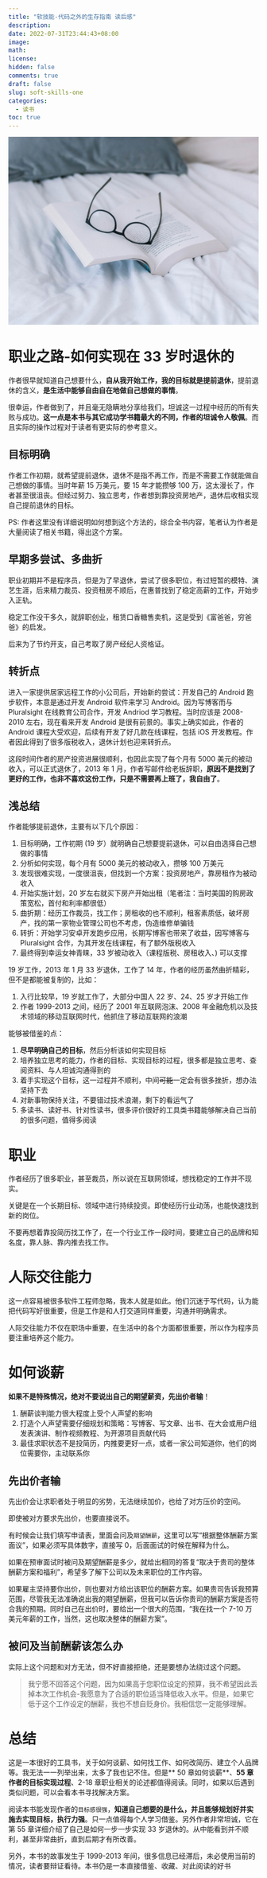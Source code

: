 ```yaml
---
title: "软技能-代码之外的生存指南 读后感"
description:
date: 2022-07-31T23:44:43+08:00
image:
math:
license:
hidden: false
comments: true
draft: false
slug: soft-skills-one
categories:
  - 读书
toc: true
---
```


![](https://raw.githubusercontent.com/alwqx/picx-images-hosting/master/common/banner/reading-00.jpg)

# 职业之路-如何实现在 33 岁时退休的

作者很早就知道自己想要什么，**自从我开始工作，我的目标就是提前退休**，提前退休的含义，**是生活中能够自由自在地做自己想做的事情**。

很幸运，作者做到了，并且毫无隐瞒地分享给我们，坦诚这一过程中经历的所有失败与成功。**这一点是本书与其它成功学书籍最大的不同，作者的坦诚令人敬佩**。而且实际的操作过程对于读者有更实际的参考意义。

<!--more-->

## 目标明确

作者工作初期，就希望提前退休，退休不是指不再工作，而是不需要工作就能做自己想做的事情。当时年薪 15 万美元，要 15 年才能攒够 100 万，这太漫长了，作者甚至很沮丧。但经过努力、独立思考，作者想到靠投资房地产，退休后收租实现自己提前退休的目标。

PS: 作者这里没有详细说明如何想到这个方法的，综合全书内容，笔者认为作者是大量阅读了相关书籍，得出这个方案。

## 早期多尝试、多曲折

职业初期并不是程序员，但是为了早退休，尝试了很多职位，有过短暂的模特、演艺生涯，后来精力裁员、投资租房不顺后，在惠普找到了稳定高薪的工作，开始步入正轨。

稳定工作没干多久，就辞职创业，租赁口香糖售卖机，这是受到《富爸爸，穷爸爸》的启发。

后来为了节约开支，自己考取了房产经纪人资格证。

## 转折点

进入一家提供居家远程工作的小公司后，开始新的尝试：开发自己的 Android 跑步软件，本意是通过开发 Android 软件来学习 Android。因为写博客而与 Pluralsight 在线教育公司合作，开发 Andriod 学习教程。当时应该是 2008-2010 左右，现在看来开发 Android 是很有前景的。事实上确实如此，作者的 Android 课程大受欢迎，后续有开发了好几款在线课程，包括 iOS 开发教程。作者因此得到了很多版税收入，退休计划也迎来转折点。

这段时间作者的房产投资进展很顺利，也因此实现了每个月有 5000 美元的被动收入，可以正式退休了，2013 年 1 月，作者写邮件给老板辞职，**原因不是找到了更好的工作，也非不喜欢这份工作，只是不需要再上班了，我自由了**。

## 浅总结

作者能够提前退休，主要有以下几个原因：

1. 目标明确，工作初期 (19 岁）就明确自己想要提前退休，可以自由选择自己想做的事情
2. 分析如何实现，每个月有 5000 美元的被动收入，攒够 100 万美元
3. 发现很难实现，一度很沮丧，但找到一个方案：投资房地产，靠房租作为被动收入
4. 开始实施计划，20 岁左右就买下房产开始出租（笔者注：当时美国的购房政策宽松，首付和利率都很低）
5. 曲折期：经历工作裁员，找工作；房租收的也不顺利，租客素质低，破坏房产，找的第一家物业管理公司也不考虑，伪造维修单骗钱
6. 转折：开始学习安卓开发跑步应用，长期写博客也带来了收益，因写博客与 Pluralsight 合作，为其开发在线课程，有了额外版税收入
7. 最终得到幸运女神青睐，33 岁被动收入（课程版税、房租收入、) 可以支撑

19 岁工作，2013 年 1 月 33 岁退休，工作了 14 年，作者的经历虽然曲折精彩，但不是都能被复制的，比如：

1. 入行比较早，19 岁就工作了，大部分中国人 22 岁、24、25 岁才开始工作
2. 作者 1999-2013 之间，经历了 2001 年互联网泡沫、2008 年金融危机以及技术领域的移动互联网时代，他抓住了移动互联网的浪潮

能够被借鉴的点：

1. **尽早明确自己的目标**，然后分析该如何实现目标
2. 培养独立思考的能力，作者的目标、实现目标的过程，很多都是独立思考、查阅资料、与人坦诚沟通得到的
3. 着手实现这个目标，这一过程并不顺利，中间~~可能~~一定会有很多挫折，想办法坚持下去
4. 对新事物保持关注，不要错过技术浪潮，剩下的看运气了
5. 多读书、读好书、针对性读书，很多评价很好的工具类书籍能够解决自己当前的很多问题，值得多阅读

# 职业

作者经历了很多职业，甚至裁员，所以说在互联网领域，想找稳定的工作并不现实。

关键是在一个长期目标、领域中进行持续投资。即使经历行业动荡，也能快速找到新的岗位。

不要再想着靠投简历找工作了，在一个行业工作一段时间，要建立自己的品牌和知名度，靠人脉、靠内推去找工作。

# 人际交往能力

这一点容易被很多软件工程师忽略，我本人就是如此。他们沉迷于写代码，认为能把代码写好很重要，但是工作是和人打交道同样重要，沟通并明确需求。

人际交往能力不仅在职场中重要，在生活中的各个方面都很重要，所以作为程序员要注重培养这个能力。

# 如何谈薪

**如果不是特殊情况，绝对不要说出自己的期望薪资，先出价者输**！

1. 酬薪谈判能力很大程度上受个人声望的影响
2. 打造个人声望需要仔细规划和策略：写博客、写文章、出书、在大会或用户组发表演讲、制作视频教程、为开源项目贡献代码
3. 最佳求职状态不是投简历，内推要更好一点，或者一家公司知道你，他们的岗位需要你，主动联系你

## 先出价者输

先出价会让求职者处于明显的劣势，无法继续加价，也给了对方压价的空间。

即使被对方要求先出价，也要直接说不。

有时候会让我们填写申请表，里面会问及`期望酬薪`，这里可以写“根据整体酬薪方案面议”，如果必须写具体数字，直接写 0，后面面试的时候在解释为什么。

如果在预审面试时被问及期望酬薪是多少，就给出相同的答复“取决于贵司的整体酬薪方案和福利”，希望多了解下公司以及未来职位的工作内容。

如果雇主坚持要你出价，则也要对方给出该职位的酬薪方案。如果贵司告诉我预算范围，尽管我无法准确说出我的期望酬薪，但我可以告诉你贵司的酬薪方案是否符合我的预期。同时自己在出价时，要给出一个很大的范围，“我在找一个 7-10 万美元年薪的工作，当然，这也取决整体的酬薪方案”。

## 被问及当前酬薪该怎么办

实际上这个问题和对方无法，但不好直接拒绝，还是要想办法绕过这个问题。

> 我宁愿不回答这个问题，因为如果高于您职位设定的预算，我不希望因此丢掉本次工作机会-我愿意为了合适的职位适当降低收入水平。但是，如果它低于这个工作设定的酬薪，我也不想自贬身价。我相信您一定能够理解。

# 总结

这是一本很好的工具书，关于如何谈薪、如何找工作、如何改简历、建立个人品牌等。我无法一一列举出来，太多了我也记不住。但是** 50 章如何谈薪**、**55 章作者的目标实现过程**、2-18 章职业相关的论述都值得阅读。同时，如果以后遇到类似问题，可以会看本书寻找解决方案。

阅读本书能发现作者的`目标感很强`，**知道自己想要的是什么，并且能够规划好并实施去实现目标，执行力强**。只一点值得每个人学习借鉴。另外作者非常坦诚，它在第 55 章详细介绍了自己是如何一步一步实现 33 岁退休的。从中能看到并不顺利，甚至非常曲折，直到后期才有所改善。

另外，本书的故事发生于 1999-2013 年间，很多信息已经滞后，未必使用当前的情况，读者要辩证看待。本书仍是一本直接借鉴、收藏、对此阅读的好书
